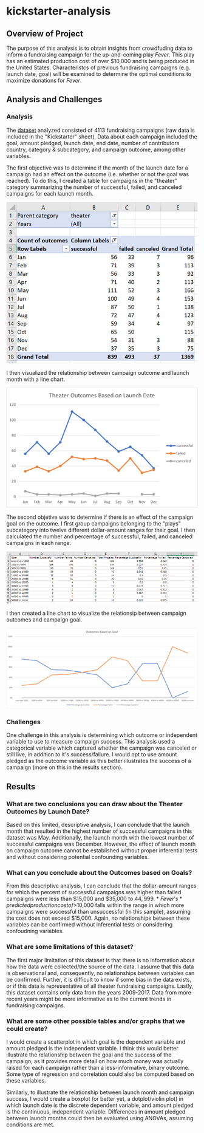# kickstarter-analysis

## Overview of Project

The purpose of this analysis is to obtain insights from crowdfuding data to inform a fundraising campaign for the up-and-coming play *Fever*. This play has an estimated production cost of over $10,000 and is being produced in the United States. Characteristcs of previous fundraising campaigns (e.g. launch date, goal) will be examined to determine the optimal conditions to maximize donations for *Fever*.

## Analysis and Challenges

### Analysis

The [dataset](Kickstarter_Challenge.xlsx) analyzed consisted of 4113 fundraising campaigns (raw data is included in the "Kickstarter" sheet). Data about each campaign included the goal, amount pledged, launch date, end date, number of contributors country, category & subcategory, and campaign outcome, among other variables. 

The first objective was to determine if the month of the launch date for a campaign had an effect on the outcome (i.e. whether or not the goal was reached). To do this, I created a table for campaigns in the "theater" category summarizing the number of successful, failed, and canceled campaigns for each launch month.

![Fig. 1](/resources/launch_date_pivot.png)

I then visualized the relationship between campaign outcome and launch month with a line chart.

![Fig. 2](/resources/theater_outcomes_vs_launch.png)

The second objetive was to determine if there is an effect of the campaign goal on the outcome. I first group campaigns belonging to the "plays" subcategory into twelve different dollar-amount ranges for their goal. I then calculated the number and percentage of successful, failed, and canceled campaigns in each range.

![Fig. 3](/resources/goal_table.png)

I then created a line chart to visualize the relationsip between campaign outcomes and campaign goal.

![Fig. 4](/resources/Outcomes_vs_Goals.png)

### Challenges

One challenge in this analysis is determining which outcome or independent variable to use to measure campaign success. This analysis used a categorical variable which captured whether the campaign was canceled or still live, in addition to it's success/failure. I would opt to use amount pledged as the outcome variable as this better illustrates the success of a campaign (more on this in the results section).

## Results
### What are two conclusions you can draw about the Theater Outcomes by Launch Date?

Based on this limited, descriptive analysis, I can conclude that the launch month that resulted in the highest number of successful campaigns in this dataset was May. Additionally, the launch month with the lowest number of successful campaigns was December. However, the effect of launch month on campaign outcome cannot be established without proper inferential tests and without considering potential confounding variables.

### What can you conclude about the Outcomes based on Goals?

From this descriptive analysis, I can conclude that the dollar-amount ranges for which the percent of successful campaigns was higher than failed campaigns were less than $15,000 and $35,000 to $44,999. *Fever's* predicted production cost of >$10,000 falls within the range in which more campaigns were successful than unsuccessful (in this sample), assuming the cost does not exceed $15,000. Again, no relationships between these variables can be confirmed without inferential tests or considering confoudning variables.

### What are some limitations of this dataset?

The first major limitation of this dataset is that there is no information about how the data were collected/the source of the data. I assume that this data is observational and, consequently, no relationships between variables can be confirmed. Further, it is difficult to know if some bias in the data exists, or if this data is representative of all theater fundraising campaigns. Lastly, this dataset contains only data from the years 2009-2017. Data from more recent years might be more informative as to the current trends in fundraising campaigns.

### What are some other possible tables and/or graphs that we could create?

I would create a scatterplot in which goal is the dependent variable and amount pledged is the independent variable. I think this would better illustrate the relationship between the goal and the success of the campaign, as it provides more detail on how much money was actually raised for each campaign rather than a less-informative, binary outcome. Some type of regression and correlation could also be computed based on these variables.

Similarly, to illustrate the relationship between launch month and campaign success, I would create a boxplot (or better yet, a dotplot/violin plot) in which launch date is the discrete dependent variable, and amount pledged is the continuous, independent variable. Differences in amount pledged between launch months could then be evaluated using ANOVAs, assuming conditions are met.